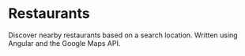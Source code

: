 # Restaurants

Discover nearby restaurants based on a search location. Written using Angular and the Google Maps API.
